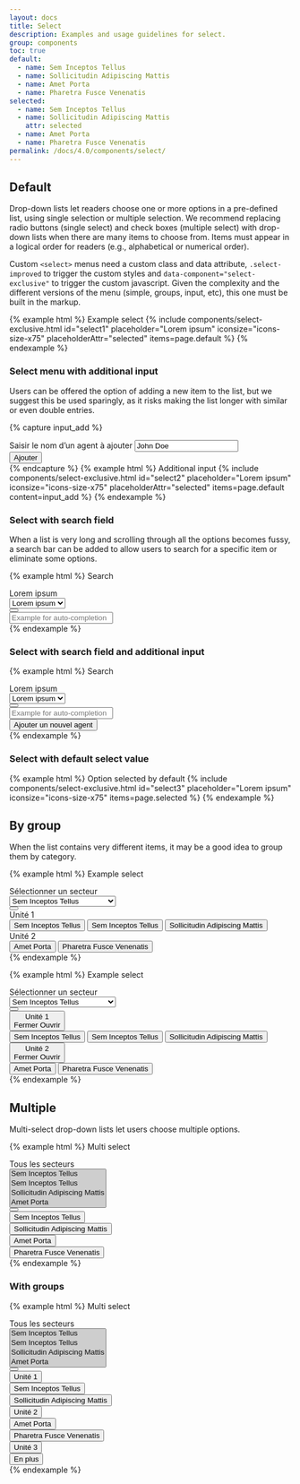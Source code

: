 ```yaml
---
layout: docs
title: Select
description: Examples and usage guidelines for select.
group: components
toc: true
default:
  - name: Sem Inceptos Tellus
  - name: Sollicitudin Adipiscing Mattis
  - name: Amet Porta
  - name: Pharetra Fusce Venenatis
selected:
  - name: Sem Inceptos Tellus
  - name: Sollicitudin Adipiscing Mattis
    attr: selected
  - name: Amet Porta
  - name: Pharetra Fusce Venenatis
permalink: /docs/4.0/components/select/
---
```


## Default

Drop-down lists let readers choose one or more options in a pre-defined list, using single selection or multiple selection. We recommend replacing radio buttons (single select) and check boxes (multiple select) with drop-down lists when there are many items to choose from. Items must appear in a logical order for readers (e.g., alphabetical or numerical order).

Custom `<select>` menus need a custom class and data attribute, `.select-improved` to trigger the custom styles and `data-component="select-exclusive"` to trigger the custom javascript. Given the complexity and the different versions of the menu (simple, groups, input, etc), this one must be built in the markup.

{% example html %}
<label for="select1">Example select</label>
{% include components/select-exclusive.html id="select1" placeholder="Lorem ipsum" iconsize="icons-size-x75" placeholderAttr="selected" items=page.default %}
{% endexample %}

### Select menu with additional input

Users can be offered the option of adding a new item to the list, but we suggest this be used sparingly, as it risks making the list longer with similar or even double entries.

{% capture input_add %}
      <div class="d-flex pt-4 flex-column flex-sm-row" data-role="add">
        <div class="form-control-container w-100">
          <label for="addagent" class="sr-only">Saisir le nom d’un agent à ajouter</label>
          <input id="addagent" type="text" class="form-control form-control-sm" data-role="add-input" placeholder="Ajouter un agent" value="John Doe">
          <span class="form-control-state"></span>
        </div>
        <div class="pt-2 pt-sm-0 pl-sm-2">
          <button type="button" class="btn btn-primary btn-sm btn-block d-sm-inline-block" data-role="add-btn" title="Ajouter cet agent">Ajouter</button>
        </div>
      </div>
{% endcapture %}
{% example html %}
<label for="select2">Additional input</label>
{% include components/select-exclusive.html id="select2" placeholder="Lorem ipsum" iconsize="icons-size-x75" placeholderAttr="selected" items=page.default content=input_add %}
{% endexample %}

### Select with search field

When a list is very long and scrolling through all the options becomes fussy, a search bar can be added to allow users to search for a specific item or eliminate some options.

{% example html %}
<label for="select2">Search</label>
<div class="select-improved" data-component="select-exclusive">
  <div class="select-control">
    <div class="input-group" data-role="select-toggle">
      <div class="form-control is-placeholder  d-flex align-items-center" data-role="placeholder">Lorem ipsum</div>
      <select class="sr-only" id="select2" data-role="input" tabindex="-1" aria-hidden="true">
        <option selected disabled hidden>Lorem ipsum</option>
      </select>
      <div class="input-group-append input-group-last">
        <button class="btn btn-primary btn-only-icon " data-role="btn" type="button">
          <i class="icons-arrow-down icons-size-x75" aria-hidden="true"></i>
        </button>
      </div>
    </div>
    <div class="select-menu" data-role="menu">
      <div class="d-flex flex-column flex-sm-row" data-role="add">
        <div class="form-control-container w-100 has-left-icon">
          <input type="" class="form-control form-control-sm" id="inputIcon1" placeholder="Example for auto-completion" >
          <span class="form-control-state"></span>
          <span class="form-control-icon"><i class="icons-search" aria-hidden="true"></i></span>
        </div>
      </div>
    </div>
  </div>
</div>
{% endexample %}

### Select with search field and additional input

{% example html %}
<label for="select2">Search</label>
<div class="select-improved" data-component="select-exclusive">
  <div class="select-control">
    <div class="input-group" data-role="select-toggle">
      <div class="form-control is-placeholder  d-flex align-items-center" data-role="placeholder">Lorem ipsum</div>
      <select class="sr-only" id="select2" data-role="input" tabindex="-1" aria-hidden="true">
        <option selected disabled hidden>Lorem ipsum</option>
      </select>
      <div class="input-group-append input-group-last">
        <button class="btn btn-primary btn-only-icon " data-role="btn" type="button">
          <i class="icons-arrow-down icons-size-x75" aria-hidden="true"></i>
        </button>
      </div>
    </div>
    <div class="select-menu" data-role="menu">
      <div class="d-flex flex-column flex-sm-row mb-2" data-role="add">
        <div class="form-control-container w-100 has-left-icon">
          <input type="" class="form-control" id="inputIcon1" placeholder="Example for auto-completion" >
          <span class="form-control-state"></span>
          <span class="form-control-icon"><i class="icons-search" aria-hidden="true"></i></span>
        </div>
      </div>
      <div class="d-flex flex-column flex-sm-row" data-role="add">
        <div class="form-control-container w-100 has-left-icon">
          <button class="btn btn-primary btn-block">Ajouter un nouvel agent</button>
        </div>
      </div>
    </div>
  </div>
</div>
{% endexample %}

### Select with default select value

{% example html %}
<label for="select3">Option selected by default</label>
{% include components/select-exclusive.html id="select3" placeholder="Lorem ipsum" iconsize="icons-size-x75" items=page.selected %}
{% endexample %}

## By group

When the list contains very different items, it may be a good idea to group them by category.

{% example html %}
<label for="exampleFormControlSelect1">Example select</label>
<div class="select-improved" data-component="select-exclusive">
  <div class="select-control">
    <div class="input-group" data-role="select-toggle">
      <div class="form-control" data-role="placeholder" data-selected-prefix="Sélection actuelle">
        Sélectionner un secteur
      </div>
      <select class="sr-only" id="exampleFormControlSelect1" data-role="input" tabindex="-1" aria-hidden="true">
        <option data-id="0">Sem Inceptos Tellus</option>
        <option data-id="1">Sem Inceptos Tellus</option>
        <option data-id="2">Sollicitudin Adipiscing Mattis</option>
        <option data-id="3">Amet Porta</option>
        <option data-id="4">Pharetra Fusce Venenatis</option>
      </select>
      <div class="input-group-append input-group-last">
        <button class="btn btn-primary btn-only-icon" data-role="btn" type="button" aria-expanded="false" aria-controls="selectgrouptoggle">
          <i class="icons-arrow-down icons-size-x75" aria-hidden="true"></i>
        </button>
      </div>
    </div>
    <div class="select-menu" role="list" data-role="menu" id="selectgrouptoggle">
      <div role="listitem" class="select-group">
        <div class="select-group-head">
          <span class="select-group-title text-uppercase">Unité 1</span>
        </div>
        <div class="select-group-content" role="list">
          <button class="select-menu-item" role="listitem" data-role="value" data-target="0">Sem Inceptos Tellus</button>
          <button class="select-menu-item" role="listitem" data-role="value" data-target="1">Sem Inceptos Tellus</button>
          <button class="select-menu-item" role="listitem" data-role="value" data-target="2">Sollicitudin Adipiscing Mattis</button>
        </div>
      </div>
      <div role="listitem" class="select-group">
        <div class="select-group-head">
          <span class="select-group-title text-uppercase">Unité 2</span>
        </div>
        <div class="select-group-content" role="list">
          <button class="select-menu-item" role="listitem" data-role="value" data-target="3">Amet Porta</button>
          <button class="select-menu-item" role="listitem" data-role="value" data-target="4">Pharetra Fusce Venenatis</button>
        </div>
      </div>
    </div>
  </div>
</div>
{% endexample %}

{% example html %}
<label for="exampleFormControlSelect1">Example select</label>
<div class="select-improved" data-component="select-exclusive">
  <div class="select-control">
    <div class="input-group" data-role="select-toggle">
      <div class="form-control" data-role="placeholder" data-selected-prefix="Sélection actuelle">
        Sélectionner un secteur
      </div>
      <select class="sr-only" id="exampleFormControlSelect1" data-role="input" tabindex="-1" aria-hidden="true">
        <option data-id="0">Sem Inceptos Tellus</option>
        <option data-id="1">Sem Inceptos Tellus</option>
        <option data-id="2">Sollicitudin Adipiscing Mattis</option>
        <option data-id="3">Amet Porta</option>
        <option data-id="4">Pharetra Fusce Venenatis</option>
      </select>
      <div class="input-group-append input-group-last">
        <button class="btn btn-primary btn-only-icon" data-role="btn" type="button" aria-expanded="false" aria-controls="selectgroup2toggle">
          <i class="icons-arrow-down icons-size-x75" aria-hidden="true"></i>
        </button>
      </div>
    </div>
    <div id="selectgroup2toggle" class="select-menu" role="list" data-role="menu">
      <div class="select-group select-group-expand" role="listitem">
        <button class="select-group-head" data-role="collapse" data-target="#collapseExample" aria-expanded="false" aria-controls="collapseExample">
          <div class="select-group-title text-uppercase">Unité 1</div>
          <div class="select-group-toggle text-primary">
            <span class="select-group-close font-weight-medium mr-2">Fermer</span>
            <span class="select-group-show font-weight-medium mr-2">Ouvrir</span>
            <i class="icons-arrow-down icons-size-x75" aria-hidden="true"></i>
          </div>
        </button>
        <div id="collapseExample" role="list" class="collapse select-group-content">
          <button class="select-menu-item" role="listitem" data-role="value" data-target="0">Sem Inceptos Tellus</button>
          <button class="select-menu-item" role="listitem" data-role="value" data-target="1">Sem Inceptos Tellus</button>
          <button class="select-menu-item" role="listitem" data-role="value" data-target="2">Sollicitudin Adipiscing Mattis</button>
        </div>
      </div>
      <div class="select-group select-group-expand" role="listitem">
        <button class="select-group-head" data-role="collapse" data-target="#collapseExample1" aria-expanded="false" aria-controls="collapseExample1">
          <div class="select-group-title text-uppercase">Unité 2</div>
          <div class="select-group-toggle text-primary">
            <span class="select-group-close font-weight-medium mr-2">Fermer</span>
            <span class="select-group-show font-weight-medium mr-2">Ouvrir</span>
            <i class="icons-arrow-down icons-size-x75" aria-hidden="true"></i>
          </div>
        </button>
        <div id="collapseExample1" role="list" class="collapse select-group-content">
          <button class="select-menu-item" role="listitem" data-role="value" data-target="3">Amet Porta</button>
          <button class="select-menu-item" role="listitem" data-role="value" data-target="4">Pharetra Fusce Venenatis</button>
        </div>
      </div>
    </div>
  </div>
</div>
{% endexample %}

## Multiple

Multi-select drop-down lists let users choose multiple options.

{% example html %}
<label for="exampleFormControlMultiSelect1">Multi select</label>
<div class="select-improved" data-component="select-multiple">
  <div class="select-control">
    <div class="input-group" data-role="select-toggle">
      <div class="form-control">
        <div class="custom-control custom-checkbox">
          <label data-role="placeholder" class="custom-control-label font-weight-medium">Tous les secteurs</label>
        </div>
      </div>
      <select class="sr-only" id="exampleFormControlMultiSelect1" data-role="input" tabindex="-1" aria-hidden="true" multiple>
        <option data-id="0" selected>Sem Inceptos Tellus</option>
        <option data-id="1" selected>Sem Inceptos Tellus</option>
        <option data-id="2" selected>Sollicitudin Adipiscing Mattis</option>
        <option data-id="3" selected>Amet Porta</option>
      </select>
      <div class="input-group-append input-group-last">
        <button class="btn btn-primary btn-only-icon" data-role="btn" type="button" aria-expanded="false" aria-controls="multiselecttoggle">
          <i class="icons-arrow-down icons-size-x75" aria-hidden="true"></i>
        </button>
      </div>
    </div>
    <div id="multiselecttoggle" class="select-menu" data-role="menu">
      <div class="select-group" data-role="group" data-id="0" role="list">
        <div class="select-menu-item" role="listitem">
          <div class="custom-control custom-checkbox">
            <button data-role="value" data-target="0" class="custom-control-label w-100 text-left font-weight-medium">Sem Inceptos Tellus</button>
          </div>
        </div>
        <div class="select-menu-item" role="listitem">
          <div class="custom-control custom-checkbox">
            <button data-role="value" data-target="1" class="custom-control-label w-100 text-left font-weight-medium">Sollicitudin Adipiscing Mattis</button>
          </div>
        </div>
        <div class="select-menu-item" role="listitem">
          <div class="custom-control custom-checkbox">
            <button data-role="value" data-target="2" class="custom-control-label w-100 text-left font-weight-medium">Amet Porta</button>
          </div>
        </div>
        <div class="select-menu-item" role="listitem">
          <div class="custom-control custom-checkbox">
            <button data-role="value" data-target="3" class="custom-control-label w-100 text-left font-weight-medium">Pharetra Fusce Venenatis</button>
          </div>
        </div>
      </div>
    </div>
  </div>
</div>
{% endexample %}

### With groups

{% example html %}
<label for="exampleFormControlMultiSelect2">Multi select</label>
<div class="select-improved" data-component="select-multiple">
  <div class="select-control">
    <div class="input-group" data-role="select-toggle">
      <div class="form-control">
        <div class="custom-control custom-checkbox">
          <label data-role="placeholder" class="custom-control-label font-weight-medium">Tous les secteurs</label>
        </div>
      </div>
      <select class="sr-only" id="exampleFormControlMultiSelect2" data-role="input" tabindex="-1" aria-hidden="true" multiple>
        <option data-id="0" selected>Sem Inceptos Tellus</option>
        <option data-id="1" selected>Sem Inceptos Tellus</option>
        <option data-id="2" selected>Sollicitudin Adipiscing Mattis</option>
        <option data-id="3" selected>Amet Porta</option>
        <option data-id="4" selected>En plus</option>
      </select>
      <div class="input-group-append input-group-last">
        <button class="btn btn-primary btn-only-icon" data-role="btn" type="button" aria-expanded="false" aria-controls="multiselecttoggle2">
          <i class="icons-arrow-down icons-size-x75" aria-hidden="true"></i>
        </button>
      </div>
    </div>
    <div id="multiselecttoggle2" class="select-menu" data-role="menu" role="list">
      <div class="select-group" data-role="group" data-id="0" role="listitem">
        <div class="select-group-head">
          <div class="custom-control custom-checkbox w-100">
            <button data-role="counter" class="custom-control-label font-weight-medium w-100 text-left text-uppercase">Unité 1</button>
          </div>     
        </div>
        <div class="select-group-content" role="list">
          <div class="select-menu-item" role="listitem">
            <div class="custom-control custom-checkbox">
              <button data-role="value" data-target="0" class="custom-control-label w-100 text-left font-weight-medium">Sem Inceptos Tellus</button>
            </div>
          </div>
          <div class="select-menu-item" role="listitem">
            <div class="custom-control custom-checkbox">
              <button data-role="value" data-target="1" class="custom-control-label w-100 text-left font-weight-medium">Sollicitudin Adipiscing Mattis</button>
            </div>
          </div>
        </div>
      </div>
      <div class="select-group" data-role="group" data-id="1" role="listitem">
        <div class="select-group-head">
          <div class="custom-control custom-checkbox w-100">
            <button data-role="counter" class="custom-control-label font-weight-medium w-100 text-left text-uppercase">Unité 2</button>
          </div>     
        </div>
        <div class="select-group-content" role="list">
          <div class="select-menu-item" role="listitem">
            <div class="custom-control custom-checkbox">
              <button data-role="value" data-target="2" class="custom-control-label w-100 text-left font-weight-medium">Amet Porta</button>
            </div>
          </div>
          <div class="select-menu-item" role="listitem">
            <div class="custom-control custom-checkbox">
              <button data-role="value" data-target="3" class="custom-control-label w-100 text-left font-weight-medium">Pharetra Fusce Venenatis</button>
            </div>
          </div>
        </div>
      </div>
      <div class="select-group" data-role="group" data-id="2" role="listitem">
        <div class="select-group-head">
          <div class="custom-control custom-checkbox w-100">
            <button data-role="counter" class="custom-control-label font-weight-medium w-100 text-left text-uppercase">Unité 3</button>
          </div>     
        </div>
        <div class="select-group-content" role="list">
          <div class="select-menu-item" role="listitem">
            <div class="custom-control custom-checkbox">
              <button data-role="value" data-target="4" class="custom-control-label w-100 text-left font-weight-medium">En plus</button>
            </div>
          </div>
        </div>
      </div>
    </div>
  </div>
</div>
{% endexample %}
